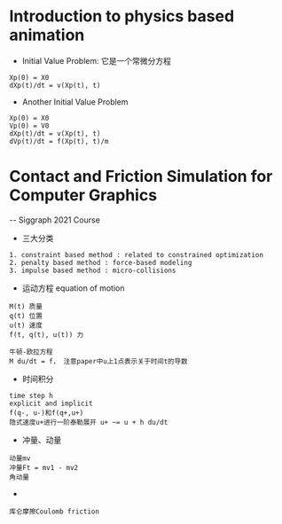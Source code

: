 # Introduction to physics based animation
- Initial Value Problem: 它是一个常微分方程
```
Xp(0) = X0
dXp(t)/dt = v(Xp(t), t)
```
- Another Initial Value Problem
```
Xp(0) = X0
Vp(0) = V0
dXp(t)/dt = v(Xp(t), t)
dVp(t)/dt = f(Xp(t), t)/m
```

# Contact and Friction Simulation for Computer Graphics
-- Siggraph 2021 Course

- 三大分类
```
1. constraint based method : related to constrained optimization
2. penalty based method : force-based modeling
3. impulse based method : micro-collisions
```

- 运动方程 equation of motion
```
M(t) 质量
q(t) 位置
u(t) 速度
f(t, q(t), u(t)) 力

牛顿-欧拉方程
M du/dt = f， 注意paper中u上1点表示关于时间t的导数
```


- 时间积分
```
time step h
explicit and implicit
f(q-, u-)和f(q+,u+)
隐式速度u+进行一阶泰勒展开 u+ ~= u + h du/dt

```
- 冲量、动量 
```
动量mv
冲量Ft = mv1 - mv2
角动量
```
-


```
库仑摩擦Coulomb friction 

```
